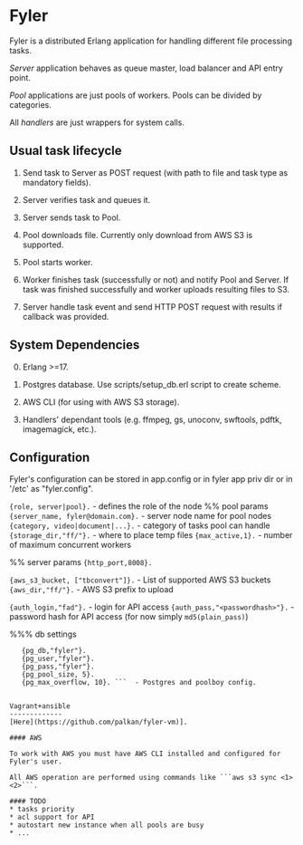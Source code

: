 Fyler
=====

Fyler is a distributed Erlang application for handling different file processing tasks.

_Server_ application behaves as queue master, load balancer and API entry point.

_Pool_ applications are just pools of workers. Pools can be divided by categories. 

All _handlers_ are just wrappers for system calls.

Usual task lifecycle
--------------------

1. Send task to Server as POST request (with path to file and task type as mandatory fields).

2. Server verifies task and queues it.

3. Server sends task to Pool.

4. Pool downloads file. Currently only download from AWS S3 is supported.

5. Pool starts worker.

6. Worker finishes task (successfully or not) and notify Pool and Server. If task was finished successfully and worker uploads resulting files to S3.

7. Server handle task event and send HTTP POST request with results if callback was provided.


System Dependencies
-------------
0. Erlang >=17. 

1. Postgres database.
Use scripts/setup_db.erl script to create scheme.

2. AWS CLI (for using with AWS S3 storage).

3. Handlers' dependant tools (e.g. ffmpeg, gs, unoconv, swftools, pdftk, imagemagick, etc.).

Configuration
-------------

Fyler's configuration can be stored in app.config or in fyler app priv dir or in '/etc' as "fyler.config".

```{role, server|pool}.``` - defines the role of the node
%% pool params
```{server_name, fyler@domain.com}.``` - server node name for pool nodes
```{category, video|document|...}.``` - category of tasks pool can handle
```{storage_dir,"ff/"}.``` - where to place temp files
```{max_active,1}.``` - number of maximum concurrent workers


%% server params
```{http_port,8008}.```

```{aws_s3_bucket, ["tbconvert"]}.``` - List of supported AWS S3 buckets
```{aws_dir,"ff/"}.``` - AWS S3 prefix to upload

```{auth_login,"fad"}.```  - login for API access
```{auth_pass,"<passwordhash>"}.``` - password hash for API access (for now simply `md5(plain_pass)`)

%%% db settings
```{pg_host,"127.0.0.1"}.
   {pg_db,"fyler"}.
   {pg_user,"fyler"}.
   {pg_pass,"fyler"}.
   {pg_pool_size, 5}.
   {pg_max_overflow, 10}. ```  - Postgres and poolboy config.


Vagrant+ansible
-------------
[Here](https://github.com/palkan/fyler-vm)].

#### AWS

To work with AWS you must have AWS CLI installed and configured for Fyler's user.

All AWS operation are performed using commands like ```aws s3 sync <1> <2>```.

#### TODO
* tasks priority 
* acl support for API
* autostart new instance when all pools are busy
* ...